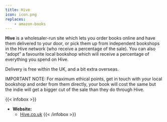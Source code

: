 ```yaml
---
title: Hive
icon: icon.png
replaces:
    - amazon-books
---
```


**Hive** is a wholesaler-run site which lets you order books online and have them delivered to your door, or pick them up from independent bookshops in the Hive network (who receive a percentage of the sale). You can also “adopt” a favourite local bookshop which will receive a percentage of everything you spend on Hive.

Delivery is free within the UK, and a bit extra overseas.

IMPORTANT NOTE: For maximum ethical points, get in touch with your local bookshop and order from them directly, your book will cost the same but the indie will get a bigger cut of the sale than they do through Hive.

{{< infobox >}}
- **Website:** 
    - [Hive.co.uk](https://www.hive.co.uk/)
{{< /infobox >}}